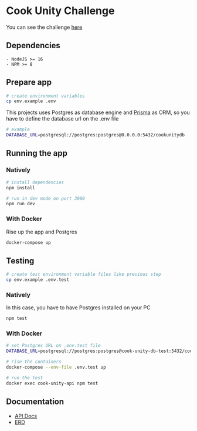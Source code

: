 # Cook Unity Challenge

You can see the challenge [here](docs/Challenge.pdf)

## Dependencies

```
- NodeJS >= 16
- NPM >= 8
```

## Prepare app

```bash
# create environment variables
cp env.example .env
```

This projects uses Postgres as database engine and [Prisma](https://www.prisma.io/docs/concepts/database-connectors/postgresql) as ORM, so you have to define the database url on the .env file
```bash
# example
DATABASE_URL=postgresql://postgres:postgres@0.0.0.0:5432/cookunitydb
```

## Running the app
### Natively

```bash
# install dependencies
npm install

# run in dev mode on port 3000
npm run dev
```

### With Docker

Rise up the app and Postgres
```bash
docker-compose up
```

## Testing

```bash
# create test environment variable files like previous step
cp env.example .env.test
```
### Natively

In this case, you have to have Postgres installed on your PC
```bash
npm test
```

### With Docker
```bash
# set Postgres URL on .env.test file
DATABASE_URL=postgresql://postgres:postgres@cook-unity-db-test:5432/cookunitydbtest
```

```bash
# rise the containers
docker-compose --env-file .env.test up

# run the test
docker exec cook-unity-api npm test
```

## Documentation

* [API Docs](docs/api_docs.md)
* [ERD](docs/CookUnityChallengeERD.png)